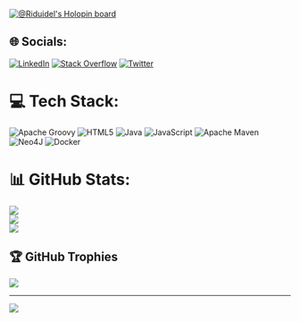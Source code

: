 [![@Riduidel's Holopin board](https://holopin.io/api/user/board?user=Riduidel)](https://holopin.io/@Riduidel)

## 🌐 Socials:
[![LinkedIn](https://img.shields.io/badge/LinkedIn-%230077B5.svg?logo=linkedin&logoColor=white)](https://linkedin.com/in/nicolasdelsaux) [![Stack Overflow](https://img.shields.io/badge/-Stackoverflow-FE7A16?logo=stack-overflow&logoColor=white)](https://stackoverflow.com/users/15619) [![Twitter](https://img.shields.io/badge/Twitter-%231DA1F2.svg?logo=Twitter&logoColor=white)](https://twitter.com/Riduidel) 

# 💻 Tech Stack:
![Apache Groovy](https://img.shields.io/badge/Apache%20Groovy-4298B8.svg?style=for-the-badge&logo=Apache+Groovy&logoColor=white) ![HTML5](https://img.shields.io/badge/html5-%23E34F26.svg?style=for-the-badge&logo=html5&logoColor=white) ![Java](https://img.shields.io/badge/java-%23ED8B00.svg?style=for-the-badge&logo=java&logoColor=white) ![JavaScript](https://img.shields.io/badge/javascript-%23323330.svg?style=for-the-badge&logo=javascript&logoColor=%23F7DF1E) ![Apache Maven](https://img.shields.io/badge/Apache%20Maven-C71A36?style=for-the-badge&logo=Apache%20Maven&logoColor=white) 	![Neo4J](https://img.shields.io/badge/Neo4j-008CC1?style=for-the-badge&logo=neo4j&logoColor=white) ![Docker](https://img.shields.io/badge/docker-%230db7ed.svg?style=for-the-badge&logo=docker&logoColor=white)
# 📊 GitHub Stats:
![](https://github-readme-stats.vercel.app/api?username=Riduidel&theme=solarized-light&hide_border=false&include_all_commits=false&count_private=false)<br/>
![](https://github-readme-streak-stats.herokuapp.com/?user=Riduidel&theme=solarized-light&hide_border=false)<br/>
![](https://github-readme-stats.vercel.app/api/top-langs/?username=Riduidel&theme=solarized-light&hide_border=false&include_all_commits=false&count_private=false&layout=compact)

## 🏆 GitHub Trophies
![](https://github-profile-trophy.vercel.app/?username=Riduidel&theme=buddhism&no-frame=false&no-bg=true&margin-w=4)

---
[![](https://visitcount.itsvg.in/api?id=Riduidel&icon=0&color=0)](https://visitcount.itsvg.in)
